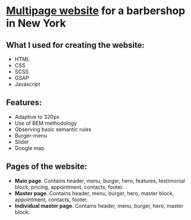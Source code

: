 # [Multipage website](https://dchornoivanenko.github.io/cool_barber/) for a barbershop in New York
## What I used for creating the website:
- HTML
- CSS
- SCSS
- GSAP
- Javascript
## Features:
- Adaptive to 320px
- Use of BEM methodology
- Observing basic semantic rules
- Burger-menu
- Slider
- Google map
## Pages of the website:
- **Main page**. Contains header, menu, burger, hero, features, testimonial block, pricing, appointment, contacts, footer.
- **Master page**. Contains header, menu, burger, hero, master block, appointment, contacts, footer.
- **Individual master page**. Contains header, menu, burger, hero, master block.
